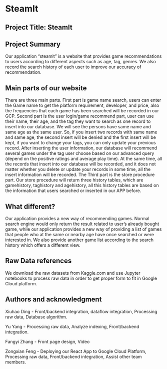 # SteamIt

## Project Title: SteamIt
## Project Summary
Our application “steamit” is a website that provides game recommendations to users according to different aspects such as age, tag, genres. We also record the search history of each user to improve our accuracy of recommendation.
## Main parts of our website
There are three main parts. First part is game name search, users can enter the Game name to get the platform requirement, developer, and price, also the frequencies that each game has been searched will be recorded in our GCP. Second part is the user login/game recommend part, user can use their name, their age, and the tag they want to search as one record to insert into our database. We will see the persons have same name and same age as the same user. So, if you insert two records with same name and same age, the second insert will be denied and the first insert will be kept, if you want to change your tags, you can only update your previous record. After inserting the user information, our database will recommend several games under the tag user choose based on our advanced query (depend on the positive ratings and average play time). At the same time, all the records that insert into our database will be recorded, and it does not matter whether you delete or update your records in some time, all the insert information will be recorded. The Third part is the store procedure part. Our store procedure will return three history tables, which are gamehistory, taghistory and agehistory, all this history tables are based on the information that users searched or inserted in our APP before.
## What different?
Our application provides a new way of recommending games. Normal search engine would only return the result related to user’s already bought game, while our application provides a new way of providing a list of games that people who at the same or nearby age have once searched or were interested in. We also provide another game list according to the search history which offers a different view.
## Raw Data references
We download the raw datasets from Kaggle.com and use Jupyter notebooks to process raw data in order to get proper form to fit in Google Cloud platform.

## Authors and acknowledgment
Xiuhao Ding - Front/backend integration, dataflow integration, Processing raw data, Database algorithm.

Yu Yang - Processing raw data, Analyze indexing, Front/backend integration.

Fangyi Zhang - Front page design, Video

Zongxian Feng - Deploying our React App to Google Cloud Platform, Processing raw data, Front/backend integration, Assist other team members.

